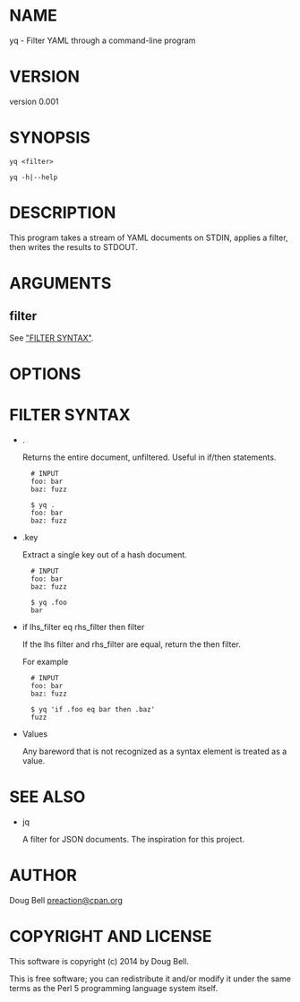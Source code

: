 # NAME

yq - Filter YAML through a command-line program

# VERSION

version 0.001

# SYNOPSIS

    yq <filter>

    yq -h|--help

# DESCRIPTION

This program takes a stream of YAML documents on STDIN, applies a filter, then
writes the results to STDOUT.

# ARGUMENTS

## filter

See ["FILTER SYNTAX"](#filter-syntax).

# OPTIONS

# FILTER SYNTAX

- .

    Returns the entire document, unfiltered. Useful in if/then statements.

        # INPUT
        foo: bar
        baz: fuzz

        $ yq .
        foo: bar
        baz: fuzz

- .key

    Extract a single key out of a hash document.

        # INPUT
        foo: bar
        baz: fuzz

        $ yq .foo
        bar

- if lhs\_filter eq rhs\_filter then filter

    If the lhs filter and rhs\_filter are equal, return the then filter.

    For example

        # INPUT
        foo: bar
        baz: fuzz

        $ yq 'if .foo eq bar then .baz'
        fuzz

- Values

    Any bareword that is not recognized as a syntax element is treated
    as a value.

# SEE ALSO

- jq

    A filter for JSON documents. The inspiration for this project.

# AUTHOR

Doug Bell <preaction@cpan.org>

# COPYRIGHT AND LICENSE

This software is copyright (c) 2014 by Doug Bell.

This is free software; you can redistribute it and/or modify it under
the same terms as the Perl 5 programming language system itself.
